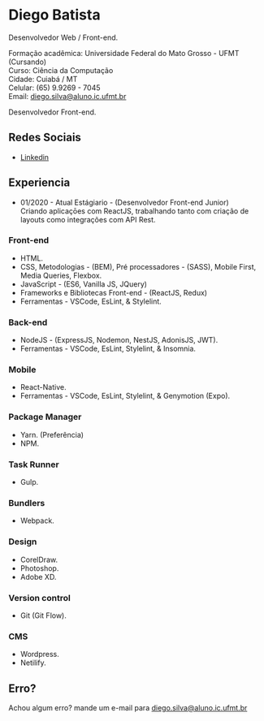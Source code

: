 # Diego Batista

Desenvolvedor Web / Front-end.

Formação acadêmica: Universidade Federal do Mato Grosso - UFMT (Cursando)<br>
Curso: Ciência da Computação<br>
Cidade: Cuiabá / MT<br>
Celular: (65) 9.9269 - 7045<br>
Email: diego.silva@aluno.ic.ufmt.br

Desenvolvedor Front-end.

## Redes Sociais

- [Linkedin](https://www.linkedin.com/in/dbatista/)

## Experiencia

* 01/2020 - Atual Estágiario -
  (Desenvolvedor Front-end Junior)<br>
  Criando aplicaçōes com ReactJS, trabalhando tanto com criação de layouts como integrações com API Rest.<br>
 
### Front-end

- HTML.
- CSS, Metodologias - (BEM), Pré processadores - (SASS), Mobile First, Media Queries, Flexbox.
- JavaScript - (ES6, Vanilla JS, JQuery)
- Frameworks e Bibliotecas Front-end - (ReactJS, Redux)
- Ferramentas - VSCode, EsLint, & Stylelint.

### Back-end

- NodeJS - (ExpressJS, Nodemon, NestJS, AdonisJS, JWT).
- Ferramentas - VSCode, EsLint, Stylelint, & Insomnia.

### Mobile

- React-Native.
- Ferramentas - VSCode, EsLint, Stylelint, & Genymotion (Expo).

### Package Manager

- Yarn. (Preferência)
- NPM.

### Task Runner

- Gulp.

### Bundlers

- Webpack.

### Design

- CorelDraw.
- Photoshop.
- Adobe XD.

### Version control

- Git (Git Flow).

### CMS

- Wordpress.
- Netilify.

## Erro?

Achou algum erro? mande um e-mail para diego.silva@aluno.ic.ufmt.br
